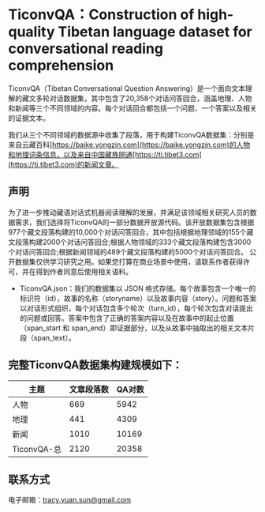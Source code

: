 # TiconvQA：Construction of high-quality Tibetan language dataset for conversational reading comprehension

TiconvQA（Tibetan Conversational Question Answering）是一个面向文本理解的藏文多轮对话数据集，其中包含了20,358个对话问答回合，涵盖地理、人物和新闻等三个不同领域的内容。每个对话回合都包括一个问题、一个答案以及相关的证据文本。

我们从三个不同领域的数据源中收集了段落，用于构建TiconvQA数据集：分别是来自云藏百科[https://baike.yongzin.com](https://baike.yongzin.com)的人物和地理词条信息，以及来自中国藏族网通[https://ti.tibet3.com](https://ti.tibet3.com)的新闻文章。


## 声明
为了进一步推动藏语对话式机器阅读理解的发展，并满足该领域相关研究人员的数据需求，我们选择将TiconvQA的一部分数据开放源代码。该开放数据集包含根据977个藏文段落构建的10,000个对话问答回合，其中包括根据地理领域的155个藏文段落构建2000个对话问答回合;根据人物领域的333个藏文段落构建包含3000个对话问答回合;根据新闻领域的489个藏文段落构建的5000个对话问答回合。
公开数据集仅供学习研究之用。如果您打算在商业场景中使用，请联系作者获得许可，并在得到作者同意后使用相关语料。

- TiconvQA.json：我们的数据集以 JSON 格式存储。每个故事包含一个唯一的标识符（id），故事的名称（storyname）以及故事内容（story）。问题和答案以对话形式组织，每个对话包含多个轮次（turn_id），每个轮次包含对话提出的问题或回答。答案中包含了正确的答案内容以及在故事中的起止位置（span_start 和 span_end）即证据部分，以及从故事中抽取出的相关文本片段（span_text）。

## 完整TiconvQA数据集构建规模如下：
| 主题   |文章段落数 | QA对数  |
|--------|------------|---------|
| 人物   | 669        | 5942    |
| 地理   | 441        | 4309    |
| 新闻   | 1010       | 10169   |
| TiconvQA-总| 2120       | 20358   |

## 联系方式
电子邮箱：tracy.yuan.sun@gmail.com
